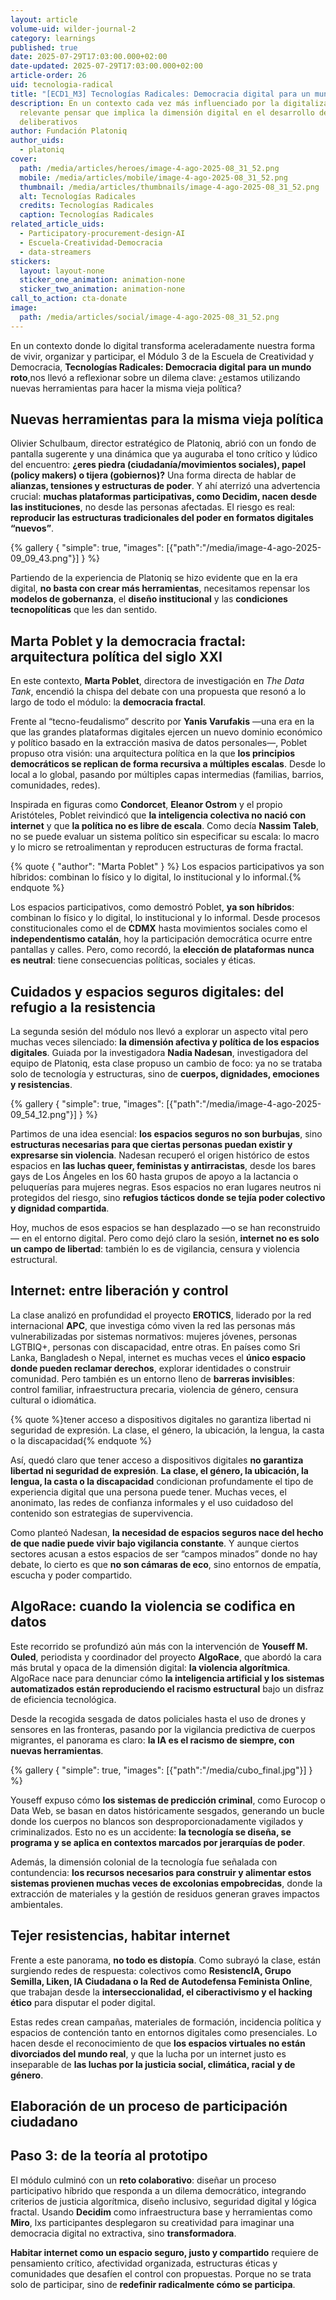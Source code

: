 ```yaml
---
layout: article
volume-uid: wilder-journal-2
category: learnings
published: true
date: 2025-07-29T17:03:00.000+02:00
date-updated: 2025-07-29T17:03:00.000+02:00
article-order: 26
uid: tecnologia-radical
title: "[ECD1_M3] Tecnologías Radicales: Democracia digital para un mundo roto"
description: En un contexto cada vez más influenciado por la digitalización, es
  relevante pensar que implica la dimensión digital en el desarrollo de procesos
  deliberativos
author: Fundación Platoniq
author_uids:
  - platoniq
cover:
  path: /media/articles/heroes/image-4-ago-2025-08_31_52.png
  mobile: /media/articles/mobile/image-4-ago-2025-08_31_52.png
  thumbnail: /media/articles/thumbnails/image-4-ago-2025-08_31_52.png
  alt: Tecnologías Radicales
  credits: Tecnologías Radicales
  caption: Tecnologías Radicales
related_article_uids:
  - Participatory-procurement-design-AI
  - Escuela-Creatividad-Democracia
  - data-streamers
stickers:
  layout: layout-none
  sticker_one_animation: animation-none
  sticker_two_animation: animation-none
call_to_action: cta-donate
image:
  path: /media/articles/social/image-4-ago-2025-08_31_52.png
---
```

En un contexto donde lo digital transforma aceleradamente nuestra forma de vivir, organizar y participar, el Módulo 3 de la Escuela de Creatividad y Democracia, **Tecnologías Radicales: Democracia digital para un mundo roto**,nos llevó a reflexionar sobre un dilema clave: ¿estamos utilizando nuevas herramientas para hacer la misma vieja política?

## **Nuevas herramientas para la misma vieja política**

Olivier Schulbaum, director estratégico de Platoniq, abrió con un fondo de pantalla sugerente y una dinámica que ya auguraba el tono crítico y lúdico del encuentro: **¿eres piedra (ciudadanía/movimientos sociales), papel (policy makers) o tijera (gobiernos)?** Una forma directa de hablar de **alianzas, tensiones y estructuras de poder**. Y ahí aterrizó una advertencia crucial: **muchas plataformas participativas, como Decidim, nacen desde las instituciones**, no desde las personas afectadas. El riesgo es real: **reproducir las estructuras tradicionales del poder en formatos digitales “nuevos”**.

{% gallery { "simple": true, "images": [{"path":"/media/image-4-ago-2025-09_09_43.png"}] } %}

Partiendo de la experiencia de Platoniq se hizo evidente que en la era digital, **no basta con crear más herramientas**, necesitamos repensar los **modelos de gobernanza**, el **diseño institucional** y las **condiciones tecnopolíticas** que les dan sentido.

## **Marta Poblet y la democracia fractal: arquitectura política del siglo XXI**

En este contexto, **Marta Poblet**, directora de investigación en *The Data Tank*, encendió la chispa del debate con una propuesta que resonó a lo largo de todo el módulo: la **democracia fractal**.

Frente al “tecno-feudalismo” descrito por **Yanis Varufakis** —una era en la que las grandes plataformas digitales ejercen un nuevo dominio económico y político basado en la extracción masiva de datos personales—, Poblet propuso otra visión: una arquitectura política en la que **los principios democráticos se replican de forma recursiva a múltiples escalas**. Desde lo local a lo global, pasando por múltiples capas intermedias (familias, barrios, comunidades, redes).

Inspirada en figuras como **Condorcet**, **Eleanor Ostrom** y el propio Aristóteles, Poblet reivindicó que **la inteligencia colectiva no nació con internet** y que **la política no es libre de escala**. Como decía **Nassim Taleb**, no se puede evaluar un sistema político sin especificar su escala: lo macro y lo micro se retroalimentan y reproducen estructuras de forma fractal.

{% quote { "author": "Marta Poblet" } %} Los espacios participativos ya son híbridos: combinan lo físico y lo digital, lo institucional y lo informal.{% endquote %}

Los espacios participativos, como demostró Poblet, **ya son híbridos**: combinan lo físico y lo digital, lo institucional y lo informal. Desde procesos constitucionales como el de **CDMX** hasta movimientos sociales como el **independentismo catalán**, hoy la participación democrática ocurre entre pantallas y calles. Pero, como recordó, la **elección de plataformas nunca es neutral**: tiene consecuencias políticas, sociales y éticas.

## **Cuidados y espacios seguros digitales: del refugio a la resistencia**

La segunda sesión del módulo nos llevó a explorar un aspecto vital pero muchas veces silenciado: **la dimensión afectiva y política de los espacios digitales**. Guiada por la investigadora **Nadia Nadesan**, investigadora del equipo de Platoniq, esta clase propuso un cambio de foco: ya no se trataba solo de tecnología y estructuras, sino de **cuerpos, dignidades, emociones y resistencias**.

{% gallery { "simple": true, "images": [{"path":"/media/image-4-ago-2025-09_54_12.png"}] } %}

Partimos de una idea esencial: **los espacios seguros no son burbujas**, sino **estructuras necesarias para que ciertas personas puedan existir y expresarse sin violencia**. Nadesan recuperó el origen histórico de estos espacios en **las luchas queer, feministas y antirracistas**, desde los bares gays de Los Ángeles en los 60 hasta grupos de apoyo a la lactancia o peluquerías para mujeres negras. Esos espacios no eran lugares neutros ni protegidos del riesgo, sino **refugios tácticos donde se tejía poder colectivo y dignidad compartida**.

Hoy, muchos de esos espacios se han desplazado —o se han reconstruido— en el entorno digital. Pero como dejó claro la sesión, **internet no es solo un campo de libertad**: también lo es de vigilancia, censura y violencia estructural.

## **Internet: entre liberación y control**

La clase analizó en profundidad el proyecto **EROTICS**, liderado por la red internacional **APC**, que investiga cómo viven la red las personas más vulnerabilizadas por sistemas normativos: mujeres jóvenes, personas LGTBIQ+, personas con discapacidad, entre otras. En países como Sri Lanka, Bangladesh o Nepal, internet es muchas veces el **único espacio donde pueden reclamar derechos**, explorar identidades o construir comunidad. Pero también es un entorno lleno de **barreras invisibles**: control familiar, infraestructura precaria, violencia de género, censura cultural o idiomática.

{% quote %}tener acceso a dispositivos digitales no garantiza libertad ni seguridad de expresión. La clase, el género, la ubicación, la lengua, la casta o la discapacidad{% endquote %}

Así, quedó claro que tener acceso a dispositivos digitales **no garantiza libertad ni seguridad de expresión**. **La clase, el género, la ubicación, la lengua, la casta o la discapacidad** condicionan profundamente el tipo de experiencia digital que una persona puede tener. Muchas veces, el anonimato, las redes de confianza informales y el uso cuidadoso del contenido son estrategias de supervivencia.

Como planteó Nadesan, **la necesidad de espacios seguros nace del hecho de que nadie puede vivir bajo vigilancia constante**. Y aunque ciertos sectores acusan a estos espacios de ser “campos minados” donde no hay debate, lo cierto es que **no son cámaras de eco**, sino entornos de empatía, escucha y poder compartido.

## **AlgoRace: cuando la violencia se codifica en datos**

Este recorrido se profundizó aún más con la intervención de **Youseff M. Ouled**, periodista y coordinador del proyecto **AlgoRace**, que abordó la cara más brutal y opaca de la dimensión digital: **la violencia algorítmica**. AlgoRace nace para denunciar cómo **la inteligencia artificial y los sistemas automatizados están reproduciendo el racismo estructural** bajo un disfraz de eficiencia tecnológica.

Desde la recogida sesgada de datos policiales hasta el uso de drones y sensores en las fronteras, pasando por la vigilancia predictiva de cuerpos migrantes, el panorama es claro: **la IA es el racismo de siempre, con nuevas herramientas**.

{% gallery { "simple": true, "images": [{"path":"/media/cubo_final.jpg"}] } %}

Youseff expuso cómo **los sistemas de predicción criminal**, como Eurocop o Data Web, se basan en datos históricamente sesgados, generando un bucle donde los cuerpos no blancos son desproporcionadamente vigilados y criminalizados. Esto no es un accidente: **la tecnología se diseña, se programa y se aplica en contextos marcados por jerarquías de poder**.

Además, la dimensión colonial de la tecnología fue señalada con contundencia: **los recursos necesarios para construir y alimentar estos sistemas provienen muchas veces de excolonias empobrecidas**, donde la extracción de materiales y la gestión de residuos generan graves impactos ambientales.

## **Tejer resistencias, habitar internet**

Frente a este panorama, **no todo es distopía**. Como subrayó la clase, están surgiendo redes de respuesta: colectivos como **ResistencIA, Grupo Semilla, Liken, IA Ciudadana o la Red de Autodefensa Feminista Online**, que trabajan desde la **interseccionalidad, el ciberactivismo y el hacking ético** para disputar el poder digital.

Estas redes crean campañas, materiales de formación, incidencia política y espacios de contención tanto en entornos digitales como presenciales. Lo hacen desde el reconocimiento de que **los espacios virtuales no están divorciados del mundo real**, y que la lucha por un internet justo es inseparable de **las luchas por la justicia social, climática, racial y de género**.

## **Elaboración de un proceso de participación ciudadano**

## **Paso 3: de la teoría al prototipo**

El módulo culminó con un **reto colaborativo**: diseñar un proceso participativo híbrido que responda a un dilema democrático, integrando criterios de justicia algorítmica, diseño inclusivo, seguridad digital y lógica fractal. Usando **Decidim** como infraestructura base y herramientas como **Miro**, lxs participantes desplegaron su creatividad para imaginar una democracia digital no extractiva, sino **transformadora**.

**Habitar internet como un espacio seguro, justo y compartido** requiere de pensamiento crítico, afectividad organizada, estructuras éticas y comunidades que desafíen el control con propuestas. Porque no se trata solo de participar, sino de **redefinir radicalmente cómo se participa**.
